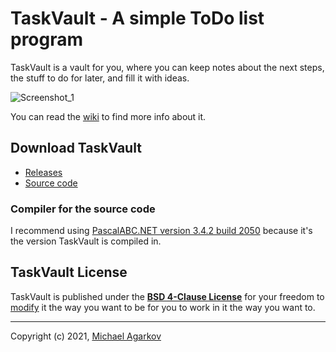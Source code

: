 # TaskVault - A simple ToDo list program

TaskVault is a vault for you, where you can keep notes about the next steps, the stuff to do for later, and fill it with ideas.

![Screenshot_1](https://user-images.githubusercontent.com/81249219/125288252-97349480-e326-11eb-8771-b30e42196d85.png)

You can read the [wiki](https://github.com/MichaelAgarkov/TaskVault/wiki) to find more info about it.

## Download TaskVault

- [Releases](https://github.com/MichaelAgarkov/TaskVault/releases)
- [Source code](https://github.com/MichaelAgarkov/TaskVault)

### Compiler for the source code
I recommend using [PascalABC.NET version 3.4.2 build 2050](https://archive.org/download/pascalabc.net/PascalABCNETWithDotNetSetup.exe) because it's the version TaskVault is compiled in.

## TaskVault License
TaskVault is published under the [**BSD 4-Clause License**](https://github.com/MichaelAgarkov/TaskVault/blob/main/License.txt) for your freedom to [modify](https://github.com/MichaelAgarkov/TaskVault/wiki/Modifying) it the way you want to be for you to work in it the way you want to.

---
Copyright (c) 2021, [Michael Agarkov](https://github.com/MichaelAgarkov)
